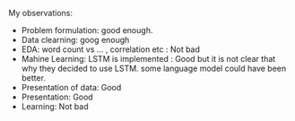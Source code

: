 My observations:
  - Problem formulation: good enough.
  - Data clearning: goog enough
  - EDA: word count vs ... , correlation etc : Not bad
  - Mahine Learning: LSTM is implemented : Good but it is not clear that why they decided to use LSTM. some language model could have been better.
  - Presentation of data: Good
  - Presentation: Good
  - Learning: Not bad
